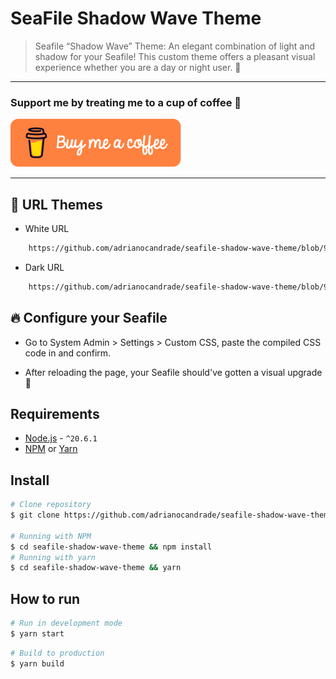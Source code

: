 # SeaFile Shadow Wave Theme

> Seafile “Shadow Wave” Theme: An elegant combination of light and shadow for your Seafile! This custom theme offers a pleasant visual experience whether you are a day or night user. 🥰

---

### Support me by treating me to a cup of coffee 🥰

[![Buy me a coffee](https://raw.githubusercontent.com/adrianocandrade/seafile-shadow-wave-theme/main/src/assets/images/buy_my_coffee.png)](https://www.paypal.com/donate/?hosted_button_id=RDFH2HA3DUCPU)

---

## 💎 URL Themes

- White URL
```sh
    https://github.com/adrianocandrade/seafile-shadow-wave-theme/blob/92aa063a6006611f3db6ab7d83dfb6c37ebd80e4/dist/assets/css/custom.css
```
- Dark URL
```sh
    https://github.com/adrianocandrade/seafile-shadow-wave-theme/blob/92aa063a6006611f3db6ab7d83dfb6c37ebd80e4/dist/assets/css/customDark.css
```

## 🔥 Configure your Seafile

- Go to System Admin > Settings > Custom CSS, paste the compiled CSS code in and confirm.

- After reloading the page, your Seafile should've gotten a visual upgrade 🥰

## Requirements

- [Node.js](https://nodejs.org/) - `^20.6.1`
- [NPM](https://www.npmjs.com/) or [Yarn](https://yarnpkg.com/)

## Install

```sh
# Clone repository
$ git clone https://github.com/adrianocandrade/seafile-shadow-wave-theme

# Running with NPM
$ cd seafile-shadow-wave-theme && npm install
# Running with yarn
$ cd seafile-shadow-wave-theme && yarn

```

## How to run

```sh
# Run in development mode
$ yarn start
```

```sh
# Build to production
$ yarn build
```
